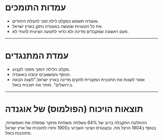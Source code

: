 # עמדות התומכים
* אוגנדה תשמש כמקלט לילה זמני להצלת היהודים.
* את כל הטעויות שנעשה באוגנדה נתקן בארץ ישראל.
* פעם ראשונה שמקבלים מדינה ולא כדאי לתנועה הציונית להגיד לא.
​
---

# עמדת המתנגדים
* מקלט הלילה יהפוך מזמני לקבוע.
* הכסף והמשאבים יבזבזו באוגנדה.
* ⁠⁠⁠⁠⁠⁠⁠אסור לשנות את התוכנית המקורית להקים מדינה בארץ ישראל.”לשנה הבאה בירושלים”. סותר את תוכנית באזל.
​
---

# תוצאות הויכוח (הפולמוס) של אוגנדה
ההחלטה התקבלה ברוב של 64% ונשלחה משלחת מחקר שפסלה את האפשרות, בנוסף ב1904 הרצל מת. ובקונגרס הציוני השביעי ב1905 וחזרו לתוכנית של ארץ ישראל מתוכננת באזל.